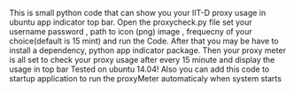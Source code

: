 This is small python code that can show you your IIT-D proxy usage in ubuntu app indicator top bar.
Open the proxycheck.py file  set your username password , path to icon (png) image , frequecny of your choice(default is 15 mint)
and run the Code. After that you may be have to install a dependency, python app indicator package.
Then your proxy meter is all set to check your proxy usage after every 15 minute and display the usage in top bar
Tested on ubuntu 14.04!
Also you can add this code to startup application to run the proxyMeter automaticaly when system starts
